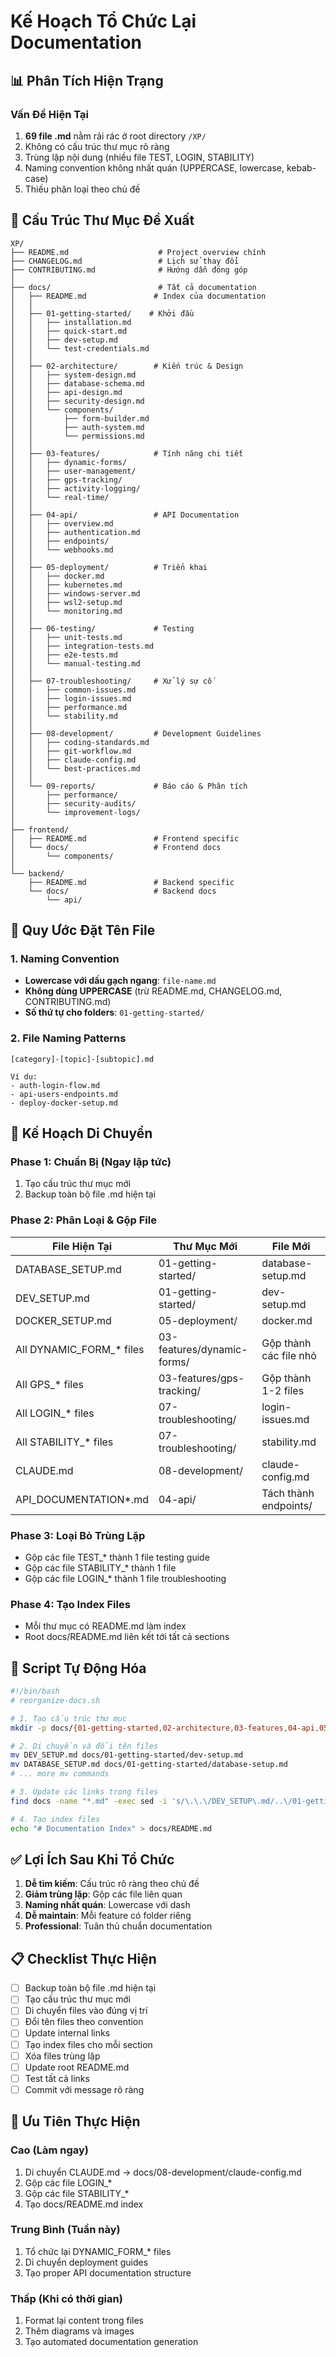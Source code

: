# Kế Hoạch Tổ Chức Lại Documentation

## 📊 Phân Tích Hiện Trạng

### Vấn Đề Hiện Tại
1. **69 file .md** nằm rải rác ở root directory `/XP/`
2. Không có cấu trúc thư mục rõ ràng
3. Trùng lặp nội dung (nhiều file TEST, LOGIN, STABILITY)
4. Naming convention không nhất quán (UPPERCASE, lowercase, kebab-case)
5. Thiếu phân loại theo chủ đề

## 🎯 Cấu Trúc Thư Mục Đề Xuất

```
XP/
├── README.md                    # Project overview chính
├── CHANGELOG.md                 # Lịch sử thay đổi
├── CONTRIBUTING.md              # Hướng dẫn đóng góp
│
├── docs/                        # Tất cả documentation
│   ├── README.md               # Index của documentation
│   │
│   ├── 01-getting-started/    # Khởi đầu
│   │   ├── installation.md    
│   │   ├── quick-start.md     
│   │   ├── dev-setup.md        
│   │   └── test-credentials.md 
│   │
│   ├── 02-architecture/        # Kiến trúc & Design
│   │   ├── system-design.md    
│   │   ├── database-schema.md  
│   │   ├── api-design.md        
│   │   ├── security-design.md  
│   │   └── components/          
│   │       ├── form-builder.md 
│   │       ├── auth-system.md  
│   │       └── permissions.md  
│   │
│   ├── 03-features/            # Tính năng chi tiết
│   │   ├── dynamic-forms/      
│   │   ├── user-management/    
│   │   ├── gps-tracking/       
│   │   ├── activity-logging/   
│   │   └── real-time/          
│   │
│   ├── 04-api/                 # API Documentation
│   │   ├── overview.md         
│   │   ├── authentication.md   
│   │   ├── endpoints/          
│   │   └── webhooks.md         
│   │
│   ├── 05-deployment/          # Triển khai
│   │   ├── docker.md           
│   │   ├── kubernetes.md       
│   │   ├── windows-server.md   
│   │   ├── wsl2-setup.md       
│   │   └── monitoring.md       
│   │
│   ├── 06-testing/             # Testing
│   │   ├── unit-tests.md       
│   │   ├── integration-tests.md
│   │   ├── e2e-tests.md        
│   │   └── manual-testing.md   
│   │
│   ├── 07-troubleshooting/     # Xử lý sự cố
│   │   ├── common-issues.md    
│   │   ├── login-issues.md     
│   │   ├── performance.md      
│   │   └── stability.md        
│   │
│   ├── 08-development/         # Development Guidelines
│   │   ├── coding-standards.md 
│   │   ├── git-workflow.md     
│   │   ├── claude-config.md    
│   │   └── best-practices.md   
│   │
│   └── 09-reports/             # Báo cáo & Phân tích
│       ├── performance/        
│       ├── security-audits/    
│       └── improvement-logs/   
│
├── frontend/
│   ├── README.md               # Frontend specific
│   └── docs/                   # Frontend docs
│       └── components/         
│
└── backend/
    ├── README.md               # Backend specific
    └── docs/                   # Backend docs
        └── api/                
```

## 📝 Quy Ước Đặt Tên File

### 1. Naming Convention
- **Lowercase với dấu gạch ngang**: `file-name.md`
- **Không dùng UPPERCASE** (trừ README.md, CHANGELOG.md, CONTRIBUTING.md)
- **Số thứ tự cho folders**: `01-getting-started/`

### 2. File Naming Patterns
```
[category]-[topic]-[subtopic].md

Ví dụ:
- auth-login-flow.md
- api-users-endpoints.md
- deploy-docker-setup.md
```

## 🔄 Kế Hoạch Di Chuyển

### Phase 1: Chuẩn Bị (Ngay lập tức)
1. Tạo cấu trúc thư mục mới
2. Backup toàn bộ file .md hiện tại

### Phase 2: Phân Loại & Gộp File
| File Hiện Tại | Thư Mục Mới | File Mới |
|---------------|-------------|----------|
| DATABASE_SETUP.md | 01-getting-started/ | database-setup.md |
| DEV_SETUP.md | 01-getting-started/ | dev-setup.md |
| DOCKER_SETUP.md | 05-deployment/ | docker.md |
| All DYNAMIC_FORM_* files | 03-features/dynamic-forms/ | Gộp thành các file nhỏ |
| All GPS_* files | 03-features/gps-tracking/ | Gộp thành 1-2 files |
| All LOGIN_* files | 07-troubleshooting/ | login-issues.md |
| All STABILITY_* files | 07-troubleshooting/ | stability.md |
| CLAUDE.md | 08-development/ | claude-config.md |
| API_DOCUMENTATION*.md | 04-api/ | Tách thành endpoints/ |

### Phase 3: Loại Bỏ Trùng Lặp
- Gộp các file TEST_* thành 1 file testing guide
- Gộp các file STABILITY_* thành 1 file
- Gộp các file LOGIN_* thành 1 file troubleshooting

### Phase 4: Tạo Index Files
- Mỗi thư mục có README.md làm index
- Root docs/README.md liên kết tới tất cả sections

## 🤖 Script Tự Động Hóa

```bash
#!/bin/bash
# reorganize-docs.sh

# 1. Tạo cấu trúc thư mục
mkdir -p docs/{01-getting-started,02-architecture,03-features,04-api,05-deployment,06-testing,07-troubleshooting,08-development,09-reports}

# 2. Di chuyển và đổi tên files
mv DEV_SETUP.md docs/01-getting-started/dev-setup.md
mv DATABASE_SETUP.md docs/01-getting-started/database-setup.md
# ... more mv commands

# 3. Update các links trong files
find docs -name "*.md" -exec sed -i 's/\.\.\/DEV_SETUP\.md/..\/01-getting-started\/dev-setup.md/g' {} \;

# 4. Tạo index files
echo "# Documentation Index" > docs/README.md
```

## ✅ Lợi Ích Sau Khi Tổ Chức

1. **Dễ tìm kiếm**: Cấu trúc rõ ràng theo chủ đề
2. **Giảm trùng lặp**: Gộp các file liên quan
3. **Naming nhất quán**: Lowercase với dash
4. **Dễ maintain**: Mỗi feature có folder riêng
5. **Professional**: Tuân thủ chuẩn documentation

## 📋 Checklist Thực Hiện

- [ ] Backup toàn bộ file .md hiện tại
- [ ] Tạo cấu trúc thư mục mới
- [ ] Di chuyển files vào đúng vị trí
- [ ] Đổi tên files theo convention
- [ ] Update internal links
- [ ] Tạo index files cho mỗi section
- [ ] Xóa files trùng lặp
- [ ] Update root README.md
- [ ] Test tất cả links
- [ ] Commit với message rõ ràng

## 🚀 Ưu Tiên Thực Hiện

### Cao (Làm ngay)
1. Di chuyển CLAUDE.md → docs/08-development/claude-config.md
2. Gộp các file LOGIN_* 
3. Gộp các file STABILITY_*
4. Tạo docs/README.md index

### Trung Bình (Tuần này)
1. Tổ chức lại DYNAMIC_FORM_* files
2. Di chuyển deployment guides
3. Tạo proper API documentation structure

### Thấp (Khi có thời gian)
1. Format lại content trong files
2. Thêm diagrams và images
3. Tạo automated documentation generation